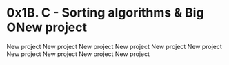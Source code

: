 # 0x1B. C - Sorting algorithms & Big ONew project
New project
New project
New project
New project
New project
New project
New project
New project
New project
New project
